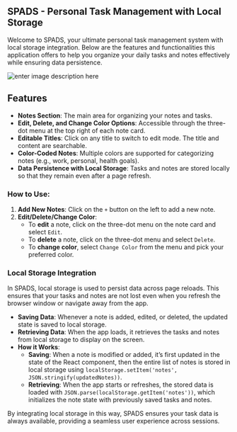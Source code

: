 ## SPADS - Personal Task Management with Local Storage

Welcome to SPADS, your ultimate personal task management system with local storage integration. Below are the features and functionalities this application offers to help you organize your daily tasks and notes effectively while ensuring data persistence.

![enter image description here](https://i.ibb.co/TBXCB6G/Notes.png)

## Features

-   **Notes Section**: The main area for organizing your notes and tasks.
-   **Edit, Delete, and Change Color Options**: Accessible through the three-dot menu at the top right of each note card.
-   **Editable Titles**: Click on any title to switch to edit mode. The title and content are searchable.
-   **Color-Coded Notes**: Multiple colors are supported for categorizing notes (e.g., work, personal, health goals).
-   **Data Persistence with Local Storage**: Tasks and notes are stored locally so that they remain even after a page refresh.

### How to Use:

1.  **Add New Notes**: Click on the `+` button on the left to add a new note.
2.  **Edit/Delete/Change Color**:
    -   To **edit** a note, click on the three-dot menu on the note card and select `Edit`.
    -   To **delete** a note, click on the three-dot menu and select `Delete`.
    -   To **change color**, select `Change Color` from the menu and pick your preferred color.

### Local Storage Integration

In SPADS, local storage is used to persist data across page reloads. This ensures that your tasks and notes are not lost even when you refresh the browser window or navigate away from the app.

-   **Saving Data**: Whenever a note is added, edited, or deleted, the updated state is saved to local storage.
-   **Retrieving Data**: When the app loads, it retrieves the tasks and notes from local storage to display on the screen.
-   **How it Works**:
    -   **Saving**: When a note is modified or added, it’s first updated in the state of the React component, then the entire list of notes is stored in local storage using `localStorage.setItem('notes', JSON.stringify(updatedNotes))`.
    -   **Retrieving**: When the app starts or refreshes, the stored data is loaded with `JSON.parse(localStorage.getItem('notes'))`, which initializes the note state with previously saved tasks and notes.

By integrating local storage in this way, SPADS ensures your task data is always available, providing a seamless user experience across sessions.
